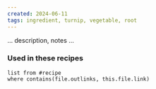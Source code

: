```yaml
---
created: 2024-06-11
tags: ingredient, turnip, vegetable, root
---
```



… description, notes …

### Used in these recipes

```dataview
list from #recipe
where contains(file.outlinks, this.file.link)
```